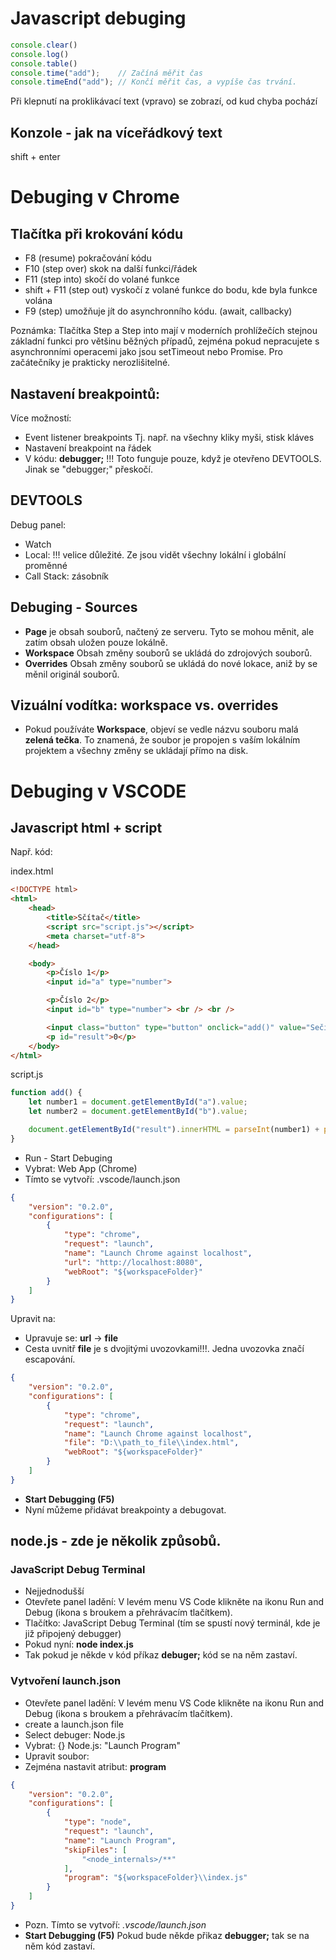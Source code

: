 # Javascript debuging
```javascript
console.clear()
console.log()
console.table()
console.time("add");	// Začíná měřit čas
console.timeEnd("add");	// Končí měřit čas, a vypíše čas trvání.
```

Při klepnutí na proklikávací text (vpravo) se zobrazí, od kud chyba pochází

## Konzole - jak na víceřádkový text
shift + enter

# Debuging v Chrome

## Tlačítka při krokování kódu

- F8 (resume)				pokračování kódu
- F10	(step over)			skok na další funkci/řádek
- F11 (step into)			skočí do volané funkce
- shift + F11 (step out)	vyskočí z volané funkce do bodu, kde byla funkce volána
- F9 (step)				umožňuje jít do asynchronního kódu. (await, callbacky)

Poznámka: Tlačítka Step a Step into mají v moderních prohlížečích stejnou základní funkci pro většinu běžných případů, zejména pokud nepracujete s asynchronními operacemi jako jsou setTimeout nebo Promise. Pro začátečníky je prakticky nerozlišitelné.

## Nastavení breakpointů:
Více možností:
- Event listener breakpoints	Tj. např. na všechny kliky myši, stisk kláves
- Nastavení breakpoint na řádek
- V kódu: **debugger;**	!!! Toto funguje pouze, když je otevřeno DEVTOOLS. Jinak se "debugger;" přeskočí.

## DEVTOOLS
Debug panel:
- Watch
- Local: !!! velice důležité. Ze jsou vidět všechny lokální i globální proměnné
- Call Stack: zásobník

## Debuging - Sources
- **Page** je obsah souborů, načtený ze serveru. Tyto se mohou měnit, ale zatím obsah uložen pouze lokálně.
- **Workspace**	Obsah změny souborů se ukládá do zdrojových souborů.
- **Overrides**	Obsah změny souborů se ukládá do nové lokace, aniž by se měnil originál souborů.

## Vizuální vodítka: workspace vs. overrides
- Pokud používáte **Workspace**, objeví se vedle názvu souboru malá **zelená tečka**. To znamená, že soubor je propojen s vaším lokálním projektem a všechny změny se ukládají přímo na disk.

# Debuging v VSCODE
## Javascript html + script
Např. kód:

index.html
```html
<!DOCTYPE html>
<html>
    <head>
        <title>Sčítač</title>
        <script src="script.js"></script>
        <meta charset="utf-8">
    </head>

    <body>
        <p>Číslo 1</p>
        <input id="a" type="number">

        <p>Číslo 2</p>
        <input id="b" type="number"> <br /> <br />

        <input class="button" type="button" onclick="add()" value="Sečíst">
        <p id="result">0</p>
    </body>
</html>
```

script.js
```javascript
function add() {
    let number1 = document.getElementById("a").value;
    let number2 = document.getElementById("b").value;

    document.getElementById("result").innerHTML = parseInt(number1) + parseInt(number2);
}
```

- Run - Start Debuging
- Vybrat: Web App (Chrome)
- Tímto se vytvoří: .vscode/launch.json
```json
{
    "version": "0.2.0",
    "configurations": [
        {
            "type": "chrome",
            "request": "launch",
            "name": "Launch Chrome against localhost",
            "url": "http://localhost:8080",
            "webRoot": "${workspaceFolder}"
        }
    ]
}
```
Upravit na:
- Upravuje se: **url** -> **file**
- Cesta uvnitř **file** je s dvojitými uvozovkami!!!. Jedna uvozovka značí escapování.
```json
{
    "version": "0.2.0",
    "configurations": [
        {
            "type": "chrome",
            "request": "launch",
            "name": "Launch Chrome against localhost",
            "file": "D:\\path_to_file\\index.html",
            "webRoot": "${workspaceFolder}"
        }
    ]
}
```
- **Start Debugging (F5)**
- Nyní můžeme přidávat breakpointy a debugovat.

## node.js - zde je několik způsobů.
### JavaScript Debug Terminal
- Nejjednodušší
- Otevřete panel ladění: V levém menu VS Code klikněte na ikonu Run and Debug (ikona s broukem a přehrávacím tlačítkem).
- Tlačítko: JavaScript Debug Terminal (tím se spustí nový terminál, kde je již připojený debugger)
- Pokud nyní: **node index.js**
- Tak pokud je někde v kód příkaz **debuger;** kód se na něm zastaví.

### Vytvoření **launch.json**
- Otevřete panel ladění: V levém menu VS Code klikněte na ikonu Run and Debug (ikona s broukem a přehrávacím tlačítkem).
- create a launch.json file
- Select debuger: Node.js
- Vybrat: {} Node.js: "Launch Program"
- Upravit soubor:
- Zejména nastavit atribut: **program**
```json
{
    "version": "0.2.0",
    "configurations": [
        {
            "type": "node",
            "request": "launch",
            "name": "Launch Program",
            "skipFiles": [
                "<node_internals>/**"
            ],
            "program": "${workspaceFolder}\\index.js"
        }
    ]
}
```
- Pozn. Tímto se vytvoří: *.vscode/launch.json*
- **Start Debugging (F5)** Pokud bude někde přikaz **debugger;** tak se na něm kód zastaví.
